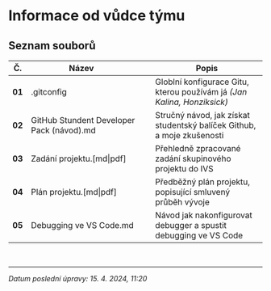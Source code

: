 # Informace od vůdce týmu


## Seznam souborů

| **Č.** | <div style="width:200px"> **Název** </div> | **Popis**                                                               |
| ------ | ------------------------------------------ | ----------------------------------------------------------------------- |
| **01** | .gitconfig                                 | Globlní konfigurace Gitu, kterou používám já *(Jan Kalina, Honziksick)* |
| **02** | GitHub Stundent Developer Pack (návod).md  | Stručný návod, jak získat studentský balíček Github, a moje zkušenosti  |
| **03** | Zadání projektu.[md\|pdf]                  | Přehledně zpracované zadání skupinového projektu do IVS                 |
| **04** | Plán projektu.[md\|pdf]                    | Předběžný plán projektu, popisující smluvený průběh vývoje              |
| **05** | Debugging ve VS Code.md                    | Návod jak nakonfigurovat debugger a spustit debugging ve VS Code              |

<br>

---

*Datum poslední úpravy: 15. 4. 2024, 11:20*